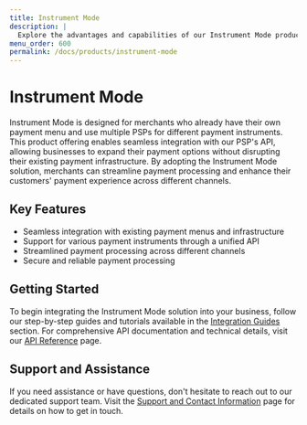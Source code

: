 ```yaml
---
title: Instrument Mode
description: |
  Explore the advantages and capabilities of our Instrument Mode product offering, tailored for merchants with their own payment menu who use multiple PSPs for different payment instruments.
menu_order: 600
permalink: /docs/products/instrument-mode
---
```


# Instrument Mode

Instrument Mode is designed for merchants who already have their own payment menu and use multiple PSPs for different payment instruments. This product offering enables seamless integration with our PSP's API, allowing businesses to expand their payment options without disrupting their existing payment infrastructure. By adopting the Instrument Mode solution, merchants can streamline payment processing and enhance their customers' payment experience across different channels.

## Key Features

- Seamless integration with existing payment menus and infrastructure
- Support for various payment instruments through a unified API
- Streamlined payment processing across different channels
- Secure and reliable payment processing

## Getting Started

To begin integrating the Instrument Mode solution into your business, follow our step-by-step guides and tutorials available in the [Integration Guides](docs/developers/integration-guides) section. For comprehensive API documentation and technical details, visit our [API Reference](docs/developers/api-reference) page.

## Support and Assistance

If you need assistance or have questions, don't hesitate to reach out to our dedicated support team. Visit the [Support and Contact Information](docs/resources/support) page for details on how to get in touch.
